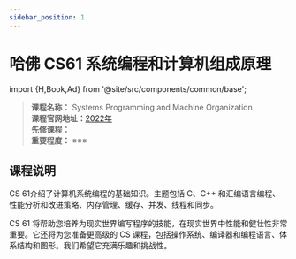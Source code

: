 ```yaml
---
sidebar_position: 1
---
```


# 哈佛 CS61 系统编程和计算机组成原理

import {H,Book,Ad} from '@site/src/components/common/base';




>**课程名称：** Systems Programming and Machine Organization     
**课程官网地址：**[2022年](https://cs61.seas.harvard.edu/site/2022/)    
**先修课程：**   
**重要程度：** ※※※


## 课程说明
CS 61介绍了计算机系统编程的基础知识。主题包括 C、C++ 和汇编语言编程、性能分析和改进策略、内存管理、缓存、并发、线程和同步。

CS 61 将帮助您培养为现实世界编写程序的技能，在现实世界中性能和健壮性非常重要。它还将为您准备更高级的 CS 课程，包括操作系统、编译器和编程语言、体系结构和图形。我们希望它充满乐趣和挑战性。





<Comment></Comment>
